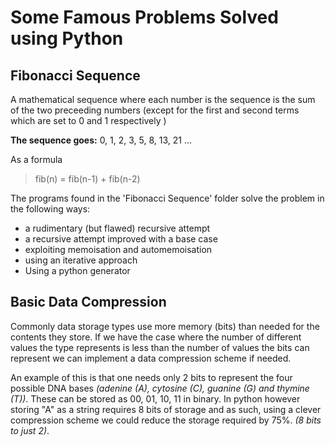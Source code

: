 # Some Famous Problems Solved using Python

## Fibonacci Sequence
A mathematical sequence where each number is the sequence is the sum of the two preceeding numbers (except for the first and second terms which are set to 0 and 1 respectively )

**The sequence goes:** 0, 1, 2, 3, 5, 8, 13, 21 ... 

As a formula
> fib(n) = fib(n-1) + fib(n-2)

The programs found in the 'Fibonacci Sequence' folder solve the problem in the following ways:

- a rudimentary (but flawed) recursive attempt
- a recursive attempt improved with a base case
- exploiting memoisation and automemoisation
- using an iterative approach
- Using a python generator 



## Basic Data Compression
Commonly data storage types use more memory (bits) than needed for the contents they store. If we have the case where the number of different values the type represents is less than the number of values the bits can represent we can implement a data compression scheme if needed.

An example of this is that one needs only 2 bits to represent the four possible DNA bases _(adenine (A), cytosine (C), guanine (G) and thymine (T))_. These can be stored as 00, 01, 10, 11 in binary. 
In python however storing "A" as a string requires 8 bits of storage and as such, using a clever compression scheme we could reduce the storage required by 75%. _(8 bits to just 2)_.